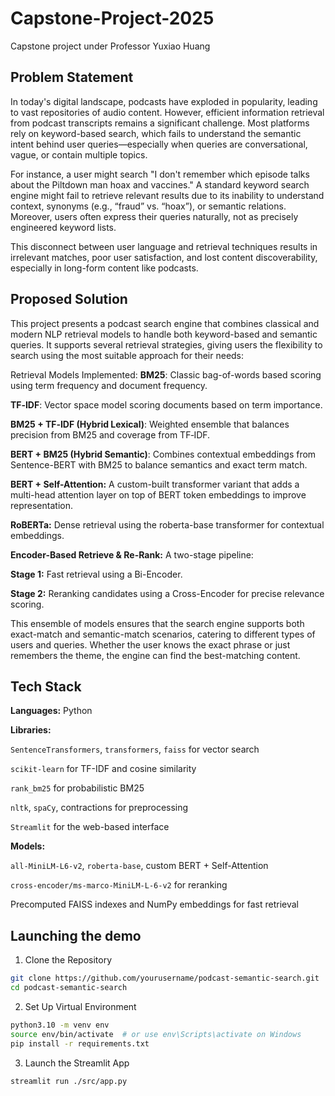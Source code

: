 # Capstone-Project-2025
Capstone project under Professor Yuxiao Huang

## Problem Statement
In today's digital landscape, podcasts have exploded in popularity, leading to vast repositories of audio content. However, efficient information retrieval from podcast transcripts remains a significant challenge. Most platforms rely on keyword-based search, which fails to understand the semantic intent behind user queries—especially when queries are conversational, vague, or contain multiple topics.

For instance, a user might search "I don't remember which episode talks about the Piltdown man hoax and vaccines." A standard keyword search engine might fail to retrieve relevant results due to its inability to understand context, synonyms (e.g., “fraud” vs. “hoax”), or semantic relations. Moreover, users often express their queries naturally, not as precisely engineered keyword lists.

This disconnect between user language and retrieval techniques results in irrelevant matches, poor user satisfaction, and lost content discoverability, especially in long-form content like podcasts.

## Proposed Solution
This project presents a podcast search engine that combines classical and modern NLP retrieval models to handle both keyword-based and semantic queries. It supports several retrieval strategies, giving users the flexibility to search using the most suitable approach for their needs:

Retrieval Models Implemented:
**BM25**: Classic bag-of-words based scoring using term frequency and document frequency.

**TF‑IDF**: Vector space model scoring documents based on term importance.

**BM25 + TF‑IDF (Hybrid Lexical)**: Weighted ensemble that balances precision from BM25 and coverage from TF‑IDF.

**BERT + BM25 (Hybrid Semantic)**: Combines contextual embeddings from Sentence-BERT with BM25 to balance semantics and exact term match.

**BERT + Self-Attention:** A custom-built transformer variant that adds a multi-head attention layer on top of BERT token embeddings to improve representation.

**RoBERTa:** Dense retrieval using the roberta-base transformer for contextual embeddings.

**Encoder-Based Retrieve & Re-Rank:** A two-stage pipeline:

**Stage 1:** Fast retrieval using a Bi-Encoder.

**Stage 2:** Reranking candidates using a Cross-Encoder for precise relevance scoring.

This ensemble of models ensures that the search engine supports both exact-match and semantic-match scenarios, catering to different types of users and queries. Whether the user knows the exact phrase or just remembers the theme, the engine can find the best-matching content.

## Tech Stack
**Languages:** Python

**Libraries:**

`SentenceTransformers`, `transformers`, `faiss` for vector search

`scikit-learn` for TF-IDF and cosine similarity

`rank_bm25` for probabilistic BM25

`nltk`, `spaCy`, contractions for preprocessing

`Streamlit` for the web-based interface

**Models:**

`all-MiniLM-L6-v2`, `roberta-base`, custom BERT + Self-Attention

`cross-encoder/ms-marco-MiniLM-L-6-v2` for reranking

Precomputed FAISS indexes and NumPy embeddings for fast retrieval

## Launching the demo
1. Clone the Repository
```bash
git clone https://github.com/yourusername/podcast-semantic-search.git
cd podcast-semantic-search
```
2. Set Up Virtual Environment
```bash
python3.10 -m venv env
source env/bin/activate  # or use env\Scripts\activate on Windows
pip install -r requirements.txt
```
3. Launch the Streamlit App
```bash
streamlit run ./src/app.py
```
